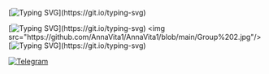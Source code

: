 [![Typing SVG](https://readme-typing-svg.herokuapp.com?font=Raleway&weight=700&size=14&pause=1000&color=580F7E&background=FF1EA000&width=500&lines=Hi+there!+Hallo+an+alle!+%D0%92%D1%81%D0%B5%D0%BC+%D0%BF%D1%80%D0%B8%D0%B2%D0%B5%D1%82!)](https://git.io/typing-svg)

[![Typing SVG](https://readme-typing-svg.herokuapp.com?font=Raleway&weight=700&size=14&color=580F7E&multiline=true&repeat=false&height=70&lines=Welcome+to+my+Githab+profile!;My+name+is+Anna%2C+I'm+from+Russia.;Below+is+my+current+stack.)](https://git.io/typing-svg)  
<img src="https://github.com/AnnaVita1/AnnaVita1/blob/main/Group%202.jpg"/>  
[![Typing SVG](https://readme-typing-svg.herokuapp.com?font=Raleway&weight=700&size=14&pause=1000&color=580F7E&background=FF1EA000&width=500&lines=Ready+for+work!)](https://git.io/typing-svg)

[![Telegram](https://img.shields.io/static/v1?label=Telegram&message=Please,+contact+me&color=blueviolet)](https://t.me/AnnaVita1)
